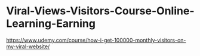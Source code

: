 # Viral-Views-Visitors-Course-Online-Learning-Earning
https://www.udemy.com/course/how-i-get-100000-monthly-visitors-on-my-viral-website/
